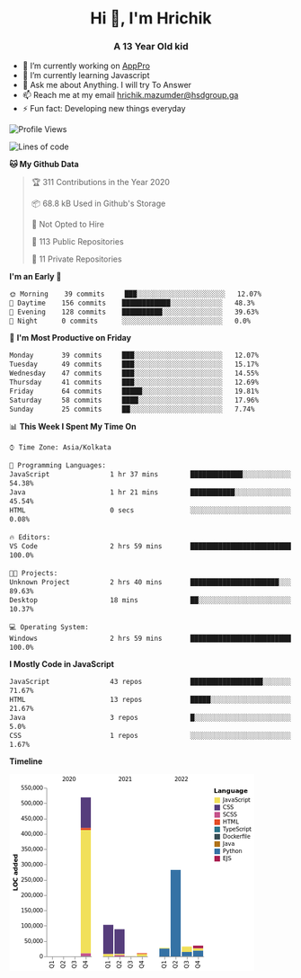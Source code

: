 <h1 align="center">Hi 👋, I'm Hrichik</h1>
<h3 align="center">A 13 Year Old kid</h3>


- 🔭 I’m currently working on [AppPro](https://apppro.in)
- 🌱 I’m currently learning Javascript
- 💬 Ask me about Anything. I will try To Answer
- 📫 Reach me at my email hrichik.mazumder@hsdgroup.ga
- ⚡ Fun fact: Developing new things everyday

<!--START_SECTION:waka-->
![Profile Views](http://img.shields.io/badge/Profile%20Views-32-blue)

![Lines of code](https://img.shields.io/badge/From%20Hello%20World%20I%27ve%20Written-4.7%20million%20lines%20of%20code-blue)

**🐱 My Github Data** 

> 🏆 311 Contributions in the Year 2020
 > 
> 📦 68.8 kB Used in Github's Storage 
 > 
> 🚫 Not Opted to Hire
 > 
> 📜 113 Public Repositories
 > 
> 🔑 11 Private Repositories 

**I'm an Early 🐤** 

```text
🌞 Morning    39 commits     ███░░░░░░░░░░░░░░░░░░░░░░   12.07% 
🌆 Daytime    156 commits    ████████████░░░░░░░░░░░░░   48.3% 
🌃 Evening    128 commits    ██████████░░░░░░░░░░░░░░░   39.63% 
🌙 Night      0 commits      ░░░░░░░░░░░░░░░░░░░░░░░░░   0.0%

```
📅 **I'm Most Productive on Friday** 

```text
Monday       39 commits     ███░░░░░░░░░░░░░░░░░░░░░░   12.07% 
Tuesday      49 commits     ███░░░░░░░░░░░░░░░░░░░░░░   15.17% 
Wednesday    47 commits     ███░░░░░░░░░░░░░░░░░░░░░░   14.55% 
Thursday     41 commits     ███░░░░░░░░░░░░░░░░░░░░░░   12.69% 
Friday       64 commits     █████░░░░░░░░░░░░░░░░░░░░   19.81% 
Saturday     58 commits     ████░░░░░░░░░░░░░░░░░░░░░   17.96% 
Sunday       25 commits     ██░░░░░░░░░░░░░░░░░░░░░░░   7.74%

```


📊 **This Week I Spent My Time On** 

```text
⌚︎ Time Zone: Asia/Kolkata

💬 Programming Languages: 
JavaScript               1 hr 37 mins        █████████████░░░░░░░░░░░░   54.38% 
Java                     1 hr 21 mins        ███████████░░░░░░░░░░░░░░   45.54% 
HTML                     0 secs              ░░░░░░░░░░░░░░░░░░░░░░░░░   0.08%

🔥 Editors: 
VS Code                  2 hrs 59 mins       █████████████████████████   100.0%

🐱‍💻 Projects: 
Unknown Project          2 hrs 40 mins       ██████████████████████░░░   89.63% 
Desktop                  18 mins             ██░░░░░░░░░░░░░░░░░░░░░░░   10.37%

💻 Operating System: 
Windows                  2 hrs 59 mins       █████████████████████████   100.0%

```

**I Mostly Code in JavaScript** 

```text
JavaScript               43 repos            ██████████████████░░░░░░░   71.67% 
HTML                     13 repos            █████░░░░░░░░░░░░░░░░░░░░   21.67% 
Java                     3 repos             █░░░░░░░░░░░░░░░░░░░░░░░░   5.0% 
CSS                      1 repos             ░░░░░░░░░░░░░░░░░░░░░░░░░   1.67%

```


**Timeline**

![Chart not found](https://github.com/hrichiksite/hrichiksite/blob/master/charts/bar_graph.png) 


<!--END_SECTION:waka-->
